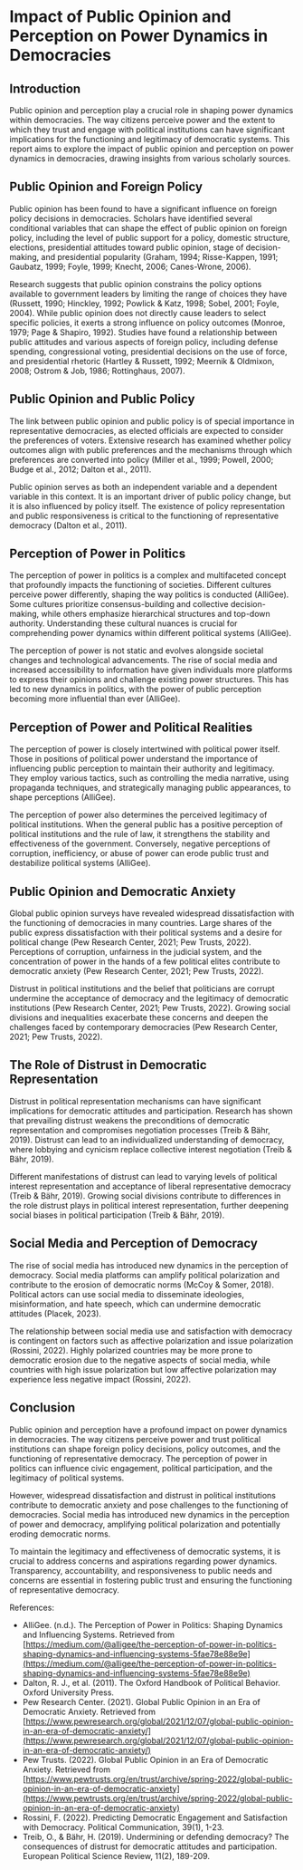 # Impact of Public Opinion and Perception on Power Dynamics in Democracies

## Introduction

Public opinion and perception play a crucial role in shaping power dynamics within democracies. The way citizens perceive power and the extent to which they trust and engage with political institutions can have significant implications for the functioning and legitimacy of democratic systems. This report aims to explore the impact of public opinion and perception on power dynamics in democracies, drawing insights from various scholarly sources.

## Public Opinion and Foreign Policy

Public opinion has been found to have a significant influence on foreign policy decisions in democracies. Scholars have identified several conditional variables that can shape the effect of public opinion on foreign policy, including the level of public support for a policy, domestic structure, elections, presidential attitudes toward public opinion, stage of decision-making, and presidential popularity (Graham, 1994; Risse-Kappen, 1991; Gaubatz, 1999; Foyle, 1999; Knecht, 2006; Canes-Wrone, 2006).

Research suggests that public opinion constrains the policy options available to government leaders by limiting the range of choices they have (Russett, 1990; Hinckley, 1992; Powlick & Katz, 1998; Sobel, 2001; Foyle, 2004). While public opinion does not directly cause leaders to select specific policies, it exerts a strong influence on policy outcomes (Monroe, 1979; Page & Shapiro, 1992). Studies have found a relationship between public attitudes and various aspects of foreign policy, including defense spending, congressional voting, presidential decisions on the use of force, and presidential rhetoric (Hartley & Russett, 1992; Meernik & Oldmixon, 2008; Ostrom & Job, 1986; Rottinghaus, 2007).

## Public Opinion and Public Policy

The link between public opinion and public policy is of special importance in representative democracies, as elected officials are expected to consider the preferences of voters. Extensive research has examined whether policy outcomes align with public preferences and the mechanisms through which preferences are converted into policy (Miller et al., 1999; Powell, 2000; Budge et al., 2012; Dalton et al., 2011).

Public opinion serves as both an independent variable and a dependent variable in this context. It is an important driver of public policy change, but it is also influenced by policy itself. The existence of policy representation and public responsiveness is critical to the functioning of representative democracy (Dalton et al., 2011).

## Perception of Power in Politics

The perception of power in politics is a complex and multifaceted concept that profoundly impacts the functioning of societies. Different cultures perceive power differently, shaping the way politics is conducted (AlliGee). Some cultures prioritize consensus-building and collective decision-making, while others emphasize hierarchical structures and top-down authority. Understanding these cultural nuances is crucial for comprehending power dynamics within different political systems (AlliGee).

The perception of power is not static and evolves alongside societal changes and technological advancements. The rise of social media and increased accessibility to information have given individuals more platforms to express their opinions and challenge existing power structures. This has led to new dynamics in politics, with the power of public perception becoming more influential than ever (AlliGee).

## Perception of Power and Political Realities

The perception of power is closely intertwined with political power itself. Those in positions of political power understand the importance of influencing public perception to maintain their authority and legitimacy. They employ various tactics, such as controlling the media narrative, using propaganda techniques, and strategically managing public appearances, to shape perceptions (AlliGee).

The perception of power also determines the perceived legitimacy of political institutions. When the general public has a positive perception of political institutions and the rule of law, it strengthens the stability and effectiveness of the government. Conversely, negative perceptions of corruption, inefficiency, or abuse of power can erode public trust and destabilize political systems (AlliGee).

## Public Opinion and Democratic Anxiety

Global public opinion surveys have revealed widespread dissatisfaction with the functioning of democracies in many countries. Large shares of the public express dissatisfaction with their political systems and a desire for political change (Pew Research Center, 2021; Pew Trusts, 2022). Perceptions of corruption, unfairness in the judicial system, and the concentration of power in the hands of a few political elites contribute to democratic anxiety (Pew Research Center, 2021; Pew Trusts, 2022).

Distrust in political institutions and the belief that politicians are corrupt undermine the acceptance of democracy and the legitimacy of democratic institutions (Pew Research Center, 2021; Pew Trusts, 2022). Growing social divisions and inequalities exacerbate these concerns and deepen the challenges faced by contemporary democracies (Pew Research Center, 2021; Pew Trusts, 2022).

## The Role of Distrust in Democratic Representation

Distrust in political representation mechanisms can have significant implications for democratic attitudes and participation. Research has shown that prevailing distrust weakens the preconditions of democratic representation and compromises negotiation processes (Treib & Bähr, 2019). Distrust can lead to an individualized understanding of democracy, where lobbying and cynicism replace collective interest negotiation (Treib & Bähr, 2019).

Different manifestations of distrust can lead to varying levels of political interest representation and acceptance of liberal representative democracy (Treib & Bähr, 2019). Growing social divisions contribute to differences in the role distrust plays in political interest representation, further deepening social biases in political participation (Treib & Bähr, 2019).

## Social Media and Perception of Democracy

The rise of social media has introduced new dynamics in the perception of democracy. Social media platforms can amplify political polarization and contribute to the erosion of democratic norms (McCoy & Somer, 2018). Political actors can use social media to disseminate ideologies, misinformation, and hate speech, which can undermine democratic attitudes (Placek, 2023).

The relationship between social media use and satisfaction with democracy is contingent on factors such as affective polarization and issue polarization (Rossini, 2022). Highly polarized countries may be more prone to democratic erosion due to the negative aspects of social media, while countries with high issue polarization but low affective polarization may experience less negative impact (Rossini, 2022).

## Conclusion

Public opinion and perception have a profound impact on power dynamics in democracies. The way citizens perceive power and trust political institutions can shape foreign policy decisions, policy outcomes, and the functioning of representative democracy. The perception of power in politics can influence civic engagement, political participation, and the legitimacy of political systems.

However, widespread dissatisfaction and distrust in political institutions contribute to democratic anxiety and pose challenges to the functioning of democracies. Social media has introduced new dynamics in the perception of power and democracy, amplifying political polarization and potentially eroding democratic norms.

To maintain the legitimacy and effectiveness of democratic systems, it is crucial to address concerns and aspirations regarding power dynamics. Transparency, accountability, and responsiveness to public needs and concerns are essential in fostering public trust and ensuring the functioning of representative democracy.

References:

- AlliGee. (n.d.). The Perception of Power in Politics: Shaping Dynamics and Influencing Systems. Retrieved from [https://medium.com/@alligee/the-perception-of-power-in-politics-shaping-dynamics-and-influencing-systems-5fae78e88e9e](https://medium.com/@alligee/the-perception-of-power-in-politics-shaping-dynamics-and-influencing-systems-5fae78e88e9e)
- Dalton, R. J., et al. (2011). The Oxford Handbook of Political Behavior. Oxford University Press.
- Pew Research Center. (2021). Global Public Opinion in an Era of Democratic Anxiety. Retrieved from [https://www.pewresearch.org/global/2021/12/07/global-public-opinion-in-an-era-of-democratic-anxiety/](https://www.pewresearch.org/global/2021/12/07/global-public-opinion-in-an-era-of-democratic-anxiety/)
- Pew Trusts. (2022). Global Public Opinion in an Era of Democratic Anxiety. Retrieved from [https://www.pewtrusts.org/en/trust/archive/spring-2022/global-public-opinion-in-an-era-of-democratic-anxiety](https://www.pewtrusts.org/en/trust/archive/spring-2022/global-public-opinion-in-an-era-of-democratic-anxiety)
- Rossini, F. (2022). Predicting Democratic Engagement and Satisfaction with Democracy. Political Communication, 39(1), 1-23.
- Treib, O., & Bähr, H. (2019). Undermining or defending democracy? The consequences of distrust for democratic attitudes and participation. European Political Science Review, 11(2), 189-209.